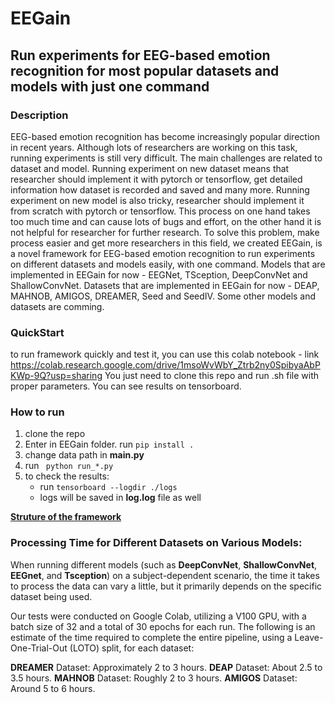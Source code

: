 # **EEGain**

## Run experiments for EEG-based emotion recognition for most popular datasets and models with just one command

### **Description**
EEG-based emotion recognition has become increasingly popular direction in recent years. Although lots of researchers are working on this task, running experiments is still very difficult. The main challenges are related to dataset and model. Running experiment on new dataset means that researcher should implement it with pytorch or tensorflow, get detailed information how dataset is recorded and saved and many more. Running experiment on new model is also tricky, researcher should implement it from scratch with pytorch or tensorflow. This process on one hand takes too much time and can cause lots of bugs and effort, on the other hand it is not helpful for researcher for further research. To solve this problem, make process easier and get more researchers in this field, we created EEGain, is a novel framework for EEG-based emotion recognition to run experiments on different datasets and models easily, with one command.
Models that are implemented in EEGain for now - EEGNet, TSception, DeepConvNet and ShallowConvNet.
Datasets that are implemented in EEGain for now - DEAP, MAHNOB, AMIGOS, DREAMER, Seed and SeedIV.
Some other models and datasets are comming.

### **QuickStart**
to run framework quickly and test it, you can use this colab notebook - link
https://colab.research.google.com/drive/1msoWvWbY_Ztrb2ny0SpibyaAbPKWp-9Q?usp=sharing
You just need to clone this repo and run .sh file with proper parameters. 
You can see results on tensorboard. 

### **How to run**
1. clone the repo
2. Enter in EEGain folder. run <code>pip install .</code>
3. change data path in **main.py**
4. run <code> python run_*.py </code>
5. to check the results: <br>
   - run <code>tensorboard --logdir ./logs </code>
   - logs will be saved in **log.log** file as well<br> 

**[Struture of the framework](https://miro.com/app/board/uXjVMEB2nB0=/?share_link_id=710707650624)** 

### **Processing Time for Different Datasets on Various Models**:

When running different models (such as **DeepConvNet**, **ShallowConvNet**, **EEGnet**, and **Tsception**) on a subject-dependent scenario, the time it takes to process the data can vary a little, but it primarily depends on the specific dataset being used.

Our tests were conducted on Google Colab, utilizing a V100 GPU, with a batch size of 32 and a total of 30 epochs for each run. The following is an estimate of the time required to complete the entire pipeline, using a Leave-One-Trial-Out (LOTO) split, for each dataset:

**DREAMER** Dataset: Approximately 2 to 3 hours.
**DEAP** Dataset: About 2.5 to 3.5 hours.
**MAHNOB** Dataset: Roughly 2 to 3 hours.
**AMIGOS** Dataset: Around 5 to 6 hours.
